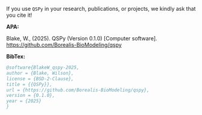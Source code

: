 If you use `QSPy` in your research, publications, or projects, we kindly ask that you cite it!

**APA:**

Blake, W., (2025). QSPy (Version 0.1.0) [Computer software]. https://github.com/Borealis-BioModeling/qspy

**BibTex:**

```bibtex
@software{BlakeW_qspy-2025,
author = {Blake, Wilson},
license = {BSD-2-Clause},
title = {{QSPy}},
url = {https://github.com/Borealis-BioModeling/qspy},
version = {0.1.0},
year = {2025}
}
```